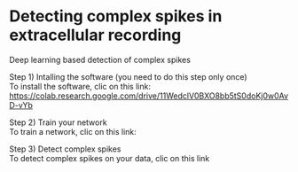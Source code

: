 # Detecting complex spikes in extracellular recording  
Deep learning based detection of complex spikes

Step 1) Intalling the software (you need to do this step only once)  
To install the software, clic on this link: 
https://colab.research.google.com/drive/11WedclV0BXO8bb5tS0doKj0w0AvD-vYb

Step 2) Train your network  
To train a network, clic on this link:  

Step 3) Detect complex spikes  
To detect complex spikes on your data, clic on this link  

